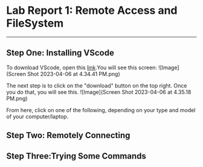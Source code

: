 # **Lab Report 1: Remote Access and FileSystem**
---------

## **Step One: Installing VScode** 
To download VScode, open this [link](boooo).You will see this screen: 
![Image](Screen Shot 2023-04-06 at 4.34.41 PM.png)

The next step is to click on the "download" button on the top right. Once you do that, you will see this. 
![Image](Screen Shot 2023-04-06 at 4.35.18 PM.png)

From here, click on one of the following, depending on your type and model of your computer/laptop. 
## Step Two: Remotely Connecting 

## Step Three:Trying Some Commands 
